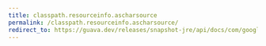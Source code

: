 ```yaml
---
title: classpath.resourceinfo.ascharsource
permalink: /classpath.resourceinfo.ascharsource/
redirect_to: https://guava.dev/releases/snapshot-jre/api/docs/com/google/common/reflect/ClassPath.ResourceInfo.html#asCharSource-java.nio.charset.Charset-
---
```

